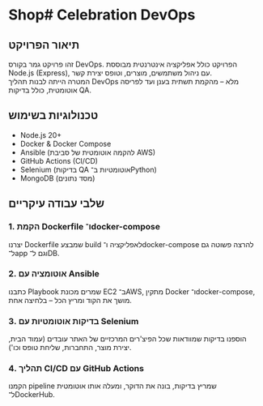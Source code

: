 # Shop# Celebration DevOps

## תיאור הפרויקט
זהו פרויקט גמר בקורס DevOps. הפרויקט כולל אפליקציה אינטרנטית מבוססת Node.js (Express), עם ניהול משתמשים, מוצרים, וטופס יצירת קשר.  
המטרה הייתה לבנות תהליך DevOps מלא – מהקמת תשתית בענן ועד לפריסה אוטומטית, כולל בדיקות QA.

## טכנולוגיות בשימוש
- Node.js 20+
- Docker & Docker Compose
- Ansible (להקמה אוטומטית של סביבת AWS)
- GitHub Actions (CI/CD)
- Selenium (בדיקות QA אוטומטיות ב־Python)
- MongoDB (מסד נתונים)

## שלבי עבודה עיקריים

### 1. הקמת Dockerfile ו־docker-compose
יצרנו Dockerfile שמבצע build לאפליקציה ו־docker-compose להרצה פשוטה גם ל־app וגם ל־DB.

### 2. אוטומציה עם Ansible
כתבנו Playbook שמרים מכונת EC2 ב־AWS, מתקין Docker ו־docker-compose, מושך את הקוד ומריץ הכל – בלחיצה אחת.

### 3. בדיקות אוטומטיות עם Selenium
הוספנו בדיקות שמוודאות שכל הפיצ'רים המרכזיים של האתר עובדים (עמוד הבית, יצירת מוצר, התחברות, שליחת טופס וכו').

### 4. תהליך CI/CD עם GitHub Actions
הקמנו pipeline שמריץ בדיקות, בונה את הדוקר, ומעלה אותו אוטומטית ל־DockerHub.


